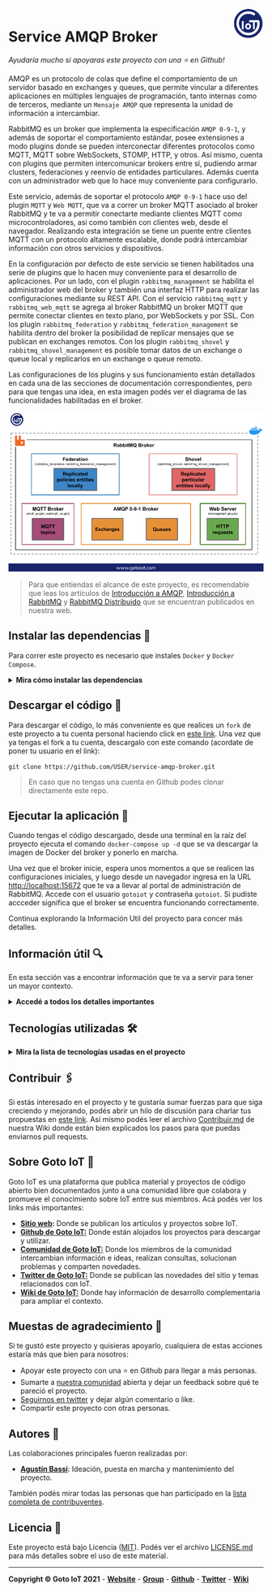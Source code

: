 <a href="https://www.gotoiot.com/">
    <img src="doc/gotoiot-logo.png" alt="logo" title="Goto IoT" align="right" width="60" height="60" />
</a>

Service AMQP Broker
===================

*Ayudaría mucho si apoyaras este proyecto con una ⭐ en Github!*

AMQP es un protocolo de colas que define el comportamiento de un servidor basado en exchanges y queues, que permite vincular a diferentes aplicaciones en múltiples lenguajes de programación, tanto internas como de terceros, mediante un `Mensaje AMQP` que representa la unidad de información a intercambiar.

RabbitMQ es un broker que implementa la especificación `AMQP 0-9-1`, y además de soportar el comportamiento estándar, posee extensiones a modo plugins donde se pueden interconectar diferentes protocolos como MQTT, MQTT sobre WebSockets, STOMP, HTTP, y otros. Así mismo, cuenta con plugins que permiten intercomunicar brokers entre sí, pudiendo armar clusters, federaciones y reenvío de entidades particulares. Además cuenta con un administrador web que lo hace muy conveniente para configurarlo.

Este servicio, además de soportar el protocolo `AMQP 0-9-1` hace uso del plugin `MQTT` y `Web MQTT`, que va a correr un broker MQTT asociado al broker RabbitMQ y te va a permitir conectarte mediante clientes MQTT como microcontroladores, asi como también con clientes web, desde el navegador. Realizando esta integración se tiene un puente entre clientes MQTT con un protocolo altamente escalable, donde podrá intercambiar información con otros servicios y dispositivos.

En la configuración por defecto de este servicio se tienen habilitados una serie de plugins que lo hacen muy conveniente para el desarrollo de aplicaciones. Por un lado, con el plugin `rabbitmq_management` se habilita el administrador web del broker y también una interfaz HTTP para realizar las configuraciones mediante su REST API. Con el servicio `rabbitmq_mqtt` y `rabbitmq_web_mqtt` se agrega al broker RabbitMQ un broker MQTT que permite conectar clientes en texto plano, por WebSockets y por SSL. Con los plugin `rabbitmq_federation` y `rabbitmq_federation_management` se habilita dentro del broker la posibilidad de replicar mensajes que se publican en exchanges remotos. Con los plugin `rabbitmq_shovel` y `rabbitmq_shovel_management` es posible tomar datos de un exchange o queue local y replicarlos en un exchange o queue remoto. 

Las configuraciones de los plugins y sus funcionamiento están detallados en cada una de las secciones de documentación correspondientes, pero para que tengas una idea, en esta imagen podés ver el diagrama de las funcionalidades habilitadas en el broker.

![rabbitmq_layout](doc/rabbitmq_plugins.png)

> Para que entiendas el alcance de este proyecto, es recomendable que leas los artículos de [Introducción a AMQP](https://www.gotoiot.com/pages/articles/amqp_intro/index.html), [Introducción a RabbitMQ](https://www.gotoiot.com/pages/articles/rabbitmq_intro/index.html) y [RabbitMQ Distribuido](https://www.gotoiot.com/pages/articles/rabbitmq_distribuited/index.html) que se encuentran publicados en nuestra web.

## Instalar las dependencias 🔩

Para correr este proyecto es necesario que instales `Docker` y `Docker Compose`. 

<details><summary><b>Mira cómo instalar las dependencias</b></summary><br>

En [este documento](https://www.gotoiot.com/pages/articles/docker_installation/index.html) publicado en nuestra web están los detalles para instalar Docker y Docker Compose. Si querés instalar ambas herramientas en una Raspberry Pi podés seguir [esta guía](https://devdojo.com/bobbyiliev/how-to-install-docker-and-docker-compose-on-raspberry-pi) que muestra todos los detalles de instalación.

En caso que tengas algún incoveniente o quieras profundizar al respecto, podes leer la documentación oficial de [Docker](https://docs.docker.com/get-docker/) y también la de [Docker Compose](https://docs.docker.com/compose/install/).

</details>

## Descargar el código 💾

Para descargar el código, lo más conveniente es que realices un `fork` de este proyecto a tu cuenta personal haciendo click en [este link](https://github.com/gotoiot/service-amqp-broker/fork). Una vez que ya tengas el fork a tu cuenta, descargalo con este comando (acordate de poner tu usuario en el link):

```
git clone https://github.com/USER/service-amqp-broker.git
```

> En caso que no tengas una cuenta en Github podes clonar directamente este repo.

## Ejecutar la aplicación 🚀

Cuando tengas el código descargado, desde una terminal en la raíz del proyecto ejecuta el comando `docker-compose up -d` que se va descargar la imagen de Docker del broker y ponerlo en marcha. 

Una vez que el broker inicie, espera unos momentos a que se realicen las configuraciones iniciales, y luego desde un navegador ingresa en la URL [http://localhost:15672](http://localhost:15672) que te va a llevar al portal de administración de RabbitMQ. Accede con el usuario `gotoiot` y contraseña `gotoiot`. Si pudiste accceder significa que el broker se encuentra funcionando correctamente.

Continua explorando la Información Util del proyecto para concer más detalles.

## Información útil 🔍

En esta sección vas a encontrar información que te va a servir para tener un mayor contexto.

<details><summary><b>Accedé a todos los detalles importantes</b></summary>

### Índice de la sección

* [Configuración del servicio](#configuración-del-servicio)
* [Definiciones en el broker](#definiciones-en-el-broker)
* [Producir y consumir mensajes](#producir-y-consumir-mensajes)
* [Conexión por MQTT plano](#conexión-por-mqtt-plano)
* [Conexión por MQTT por WebSockets](#conexión-mqtt-por-websockets)
* [Conexión por HTTP](#conexión-por-http)
* [Ejecutar comandos dentro del broker](#ejecutar-comandos-dentro-del-broker)
* [Configuración de federación](#configuración-de-federación)
* [Configuración de Shovel](#configuración-de-shovel)

### Configuración del servicio

El archivo `docker-compose.yml` administra los parámetros generales de ejecución del broker. Está basado en la imagen oficial de `RabbitMQ` y soporta la conexión con el protocolo AMQP en el binding de puertos 5672:5672, la comunicación por MQTT en 1883:1883, MQTT por WebSockets en 9001:9001 y la comunicación para el administrador del broker por HTTP en el puerto 15672:15672. Así mismo, el broker viene con unos ejemplos para WebSockets configurados en el binding de puertos 9002:9002.

También, dentro del archivo `docker-compose.yml` se definen los bind volumes que se comparten con el broker. Todos se encuentran mapeados dentro del directorio `rabbitmq` y se definen de la siguiente manera:

* **enable_plugins:** En este archivo se pueden especificar los plugins habilitados por el broker. Si querés saber más al respecto podés ingresar a [este link](https://www.rabbitmq.com/plugins.html).
* **rabbitmq-env.conf**: Este es el archivo donde se comparten las variables de entorno con las que inicia el broker. Si querés saber más al respecto podés ingresar a [este link](https://www.rabbitmq.com/configure.html#customise-environment).
* **rabbitmq.conf**: Este es el archivo donde se realiza la configuración específica del broker. Para este proyecto mayormente se realiza la configuración para MQTT y también desde qué path tomar las definiciones. Si querés saber más al respecto podés ingresar a [este link](https://www.rabbitmq.com/configure.html).
* **definitions.json**: Este archivo permite crear las definiciones de todo el broker antes de comenzar su ejecución y sin tener que hacerlo manualmente. Si querés saber más al respecto podés ingresar a [este link](https://github.com/tyranron/lapin-issue-133-example/blob/master/rabbitmq-definitions.json).

### Definiciones en el broker

Tal como vimos, el archivo `definitions.json` tiene toda la declaración de entidades, usuarios, permisos, exchanges, queues y bindings, que se realizan de manera automática al iniciar el broker. Esta característica resulta realmente útil para compartir la información, por lo que es recomendable que siempre que quieras realizar un proyecto lo tengas en cuenta y trates de realizarla mediante este archivo.

En [este link](https://github.com/tyranron/lapin-issue-133-example/blob/master/rabbitmq-definitions.json) podés ver un ejemplo completo de definiciones que lo podés tomar como punto de partida para realizar tus configuraciones. Este proyecto trae algunas definiciones preestablecidas, y podés modificarla a tus necesidades editando el archivo `definitions.json`.

### Producir y consumir mensajes

Para poder realizar una comunicación entre un productor y un consumidor es necesario que el productor se conecte a un exchange, un consumidor a una queue, y que haya un binding que vincule estas dos entidades.

Para este ejemplo vamos a utilizar el exchange que se crea por defecto `amq.topic` (un exchange basado en topic), una queue que se llame `events`, y un binding que vincule el exchange `amq.topic` con la queue `events` utilizando la routing key `event.#` que permitira recibir cualquier tipo de eventos que comiencen con `event.`, como por ejemplo `event.alarm`, `event.user`, pero no algo como `user.logout`.

Como primera medida debés logearte en el [admin de RabbitMQ](http://localhost:15672) con el usuario y contraseña que figuran en el archivo `definitions.json` (el usuario por defecto es `gotoiot` y contraseña `gotoiot`). Luego accedé a la pestaña `Queues` en la parte superior.

Dentro de la pestaña `Queues`, en la opción `Add a new queue` ingresa los datos como se muestran en esta imagen.

![queue-create](doc/queue-create.png)

Luego, anda a la pestaña de `Exchanges`, y en la lista de exchanges disponibles hacé click sobre el exchange `amq.topic`. Dentro de la descripción del exchange, anda a la opción `Add binding from this exchange` y realiza la siguiente configuración.

![bind-create](doc/bind-create.png)

Al realizar el paso anterior, dentro de los bindings deberías ver el que acabas de realizar, como en esta imagen. Tene en cuenta que podés ver mas de una queue asociada a un exchange.

![bind-show](doc/bind-show.png)

Ahora que realizaste la configuración podés enviar mensajes al exchange. Dentro de la sección `Exchanges->Publish Message` realiza el envío de un mensaje como este.

![message-create](doc/message-create.png)

Luego, anda a la pestaña Queues, y en la sección Get Messages presioná el botón para obtener los mensajes. Deberías ver una imagen como la siguiente.

![message-show](doc/message-show.png)

### Conexión por MQTT plano

La conexión por MQTT se realiza mediante el `plugin oficial de RabbitMQ`. Es recomendable que leas [la documentación](https://www.rabbitmq.com/mqtt.html) para entender cómo trabaja. 

**Funcionamiento del plugin**

Para que tengas un poco de contexto respecto al funcionamiento del plugin, podemos decir que soporta MQTT 3.1.1, los niveles de calidad de servicio QoS0 y QoS1 (los mensajes con QoS2 son pasados a QoS1 automáticamente), los mensajes LWT (Last Will and Testament), TLS y retención de mensajes. Utilizando el plugin de MQTT es posible interactuar con otros clientes con AMQP 0-9-1, AMQP 1.0 y STOMP.

Para habilitarlo podés hacerlo de al menos dos maneras. Ingresando en ejecutar comandos dentro del broker (como está mostrado en la sección `Ejecutar comandos`) y corriendo el comando `rabbitmq-plugins enable rabbitmq_mqtt` o bien asegurando que se encuentre dentro del archivo `enable_plugins`.

Para darle una capa de seguridad al broker, será necesario que crees un usuario y una contraseña correspondiente para que puedan conectarse los clientes por MQTT. En la [sección de autenticación](https://www.rabbitmq.com/mqtt.html#authentication) de la documentación oficial, se muestran los comandos para crear un usuario afin.

El plugin está creado sobre las entidades core (exchanges y queues) de RabbitMQ. Los mensajes publicados usando MQTT son mapeados internamente al exchange `amq.topic` creado por defecto. Los suscriptores - tanto MQTT como otros - consumen de las colas de RabbitMQ vinculadas al exchange `amq.topic`. Esto permite la interoperabilidad con otros protocolos y hace posible usar el panel de administración para inspeccionar las colas correspondientes.

Tené en cuenta que MQTT utiliza barras inclinadas ("/") para separadores de topics y AMQP 0-9-1 utiliza puntos. El plugin MQTT traduce estos patrones hacia ambos lados automáticamente. Por ejemplo, `sensor/humidity` se convierte en `sensor.humidity` y viceversa. Hay que tener en cuenta una advertencia: evita usa el caracter `"/"` y `"."` en ambos protocolos, ya que se pueden generar comportamientos inesperados.

**Configuración del plugin en este servicio**

Utilizando parte de las características por defecto, este servicio está pre configurado para reenviar los topics que llegan por MQTT hacia el exchange por defecto `amq.topic`; del mismo todo, todo lo que se publica en el exchange `amq.topic` que concide con la suscripción MQTT es enviado hacia los clientes respectivos. 

Para conectarse al broker es necesario utilizar el usuario y contraseña definidos en las variables `mqtt.default_user` y `mqtt.default_pass` en el archivo `rabbitmq.config`. Así mismo existen otras configuraciones útiles que resultan interesantes destacar. Por ejemplo el plug `mqtt.allow_anonymous` permite que se conecten usuarios sin autenticación. Para darle un punto de seguridad al broker, en este servicio esa funcionalidad está deshabilitada.

Para realizar alguna modificación en particular, como por ejemplo el exchange al cual se conectan los topics MQTT, los puertos por defecto, usuarios, y otros, directamente edita el archivo `rabbitmq/rabbitmq.config`.

**Ejemplo de comunicación**

En este ejemplo te vamos a mostrar como realizar una suscripción y publicación por MQTT usando los `Mosquitto Clients` del broker [Mosquitto](https://www.mosquitto.org) mediante un contenedor de docker. Las credenciales de acceso son las por defecto del archivo de configuración.

Abrí una terminal y ejecutá este comando para suscribirte a todos eventos (`event/#`).

```
docker run --rm --net host eclipse-mosquitto \
mosquitto_sub -h localhost -p 1883 -u gotoiot -P gotoiot -t event/#
```

Luego, desde otra terminal corré el siguiente comando para publicar un topic `event/failure` con el payload `'{"sensor_connected": false}'`.

```
docker run --rm --net host eclipse-mosquitto \
mosquitto_pub -h localhost -p 1883 -u gotoiot -P gotoiot -t event/failure -m '{"sensor_connected": false}'
```

### Conexion MQTT por WebSockets

Otra funcionalidad importante del servicio, es que está configurado para poder conectarse al broker MQTT mediante WebSockets. Esto es una gran ventaja, ya que habilita a aplicaciones web a tener comunicación con MQTT y con el ecosistema RabbitMQ.

Para esta funcionalidad se utiliza el [plugin Web MQTT](https://www.rabbitmq.com/web-mqtt.html) provisto por el core de RabbitMQ. El puerto de conexión MQTT por WebSockets es el 9001, al cual es necesario acceder con el usuario y contraseña. Tanto la configuración del puerto para WebSockets como el usuario y contraseña se encuentran en el archivo `rabbit/rabbitmq.config`. 

Para que puedas realizar una prueba de comunicación MQTT por WebSockets podés utilizar el proyecto [Web MQTT Client](https://github.com/gotoiot/web-mqtt-client) de nuestra organización, que es una terminal web donde podés configurar el broker, el puerto, usuario, y contraseña. En la siguiente imagen podés ver una configuración de la herramienta donde se suscribe a un topic y luego se envía, mostrando la información en pantalla.

![mqtt-websocket-demo](doc/mqtt-websocket-demo.png)

### Conexión por HTTP

En muchos casos puede resultar particularmente útil conectarse al broker RabbitMQ por HTTP. Esto va a permitir conectar clientes que no soporten nativamente las bibliotecas AMQP, o bien establecer una comunicación desde un navegador web, ya que actualmente no se cuenta con soporte web nativo para AMQP.

Para poder conectarte por HTTP al broker, es necesario que esté habilitado el `plugin rabbitmq_management` que es el mismo que te permite acceder al panel de administración. Es decir, que todos los comandos y acciones que se pueden realizar desde el panel de administración las podrías realizar desde cualquier cliente HTTP.

Para demostrarte el funcionamiento por HTTP vamos a hacer uso de la herramienta `cURL` ampliamente utilizada, la cual la vamos a ejecutar mediante un contenedor de Docker. 

Como primera medida vamos a crear un exchange llamado `gotoiot.http` del tipo `direct`, con el usuario y contraseña `gotoiot:gotoiot`, y además algunos settings necesarios para la creación.

```
docker run --rm --net host curlimages/curl curl \
-i -u gotoiot:gotoiot \
-H "content-type:application/json" \
-X POST http://localhost:15672/api/exchanges/%2f/gotoiot.http \
-d '{"type": "direct", "auto_delete": false, "durable": true, "internal": false, "arguments": {}}'
```

El siguiente paso será crear una queue llamada `http.queue` con los settings necesarios para la creación.

```
docker run --rm --net host curlimages/curl curl \
-i -u gotoiot:gotoiot \
-H "content-type:application/json" \
-X PUT http://localhost:15672/api/queues/%2f/http.queue \
-d '{"auto_delete": false, "durable": true, "arguments": {}}'
```

Ahora que ya contamos con el exchange y la queue, vamos a crear un binding que una a ambas entidades utilizando la routing_key `event`.

```
docker run --rm --net host curlimages/curl curl \
-i -u gotoiot:gotoiot \
-H "content-type:application/json" \
-X POST http://localhost:15672/api/bindings/%2f/e/gotoiot.http/q/http.queue \
-d '{"routing_key": "events", "arguments": {}}'
```

Ahora que ya contamos con el exchange, la queue y el binding, enviemos un mensaje al exchange `gotoiot.http`, con la routing key `event` y el mensaje `USER_REGISTRATION`.

```
docker run --rm --net host curlimages/curl curl \
-i -u gotoiot:gotoiot \
-H "content-type:application/json" \
-X POST http://localhost:15672/api/exchanges/%2f/gotoiot.http/publish \
-d '{"routing_key": "events", "payload": "USER_REGISTRATION", "payload_encoding": "string", "properties": {}}'
```

Finalmente, una vez que se haya enviado el mensaje es momento de consumirlo. Para ello vamos a obtener de la HTTP API los datos de la queue `http.queue`.

```
docker run --rm --net host curlimages/curl curl \
-i -u gotoiot:gotoiot \
-H "content-type:application/json" \
-X POST http://localhost:15672/api/queues/%2f/http.queue/get \
-d '{"count": 10, "requeue": true, "encoding": "auto", "truncate": 50000, "ackmode": "ack_requeue_false"}'
```

Con los pasos anteriores se demuestra la comunicación entre un cliente HTTP y la REST API del administrador de RabbitMQ. Estas mismas interacciones podés realizarla desde cualquier cliente HTTP en cualquier lenguaje de programación. De todas maneras, tené en cuenta que esta API no está pensada para un alto intercambio de mensajes, sino más bien para integrar clientes que no soportan el protocolo AMQP o MQTT de manera nativa.

Si querés ver los detalles completos de la REST API del administrador de RabbitMQ podés ingresar en [este link](https://pulse.mozilla.org/api/).

### Ejecutar comandos dentro del broker

Si vas a realizar configuraciones en particular, es común ejecutar comandos dentro del broker, que realizan la misma acción que desde el panel de administración.

Para correr cualquier comando, primero necesitas saber el nombre del container del servicio, para ello, podes ejecutar el comando `docker ps` y ver su nombre. Luego, una vez que sepas el nombre corre el comando `docker exec -it CONTAINER_NAME /bin/sh` para ingresar dentro del contenedor.

En este ejemplo, podés ver los pasos necesarios para crear un usuario llamado `myuser` con contraseña `mypass`, con permisos de administrador del sistema.

```sh
rabbitmqctl add_user myuser mypass
rabbitmqctl set_permissions -p / myuser ".*" ".*" ".*"
rabbitmqctl set_user_tags myuser management administrator
```

### Configuración de federación

La federación se encarga de tomar los datos remotos provenientes de queues o exchanges remotos y replicarlos de manera local. 

La federación posibilita la comunicación - llamada upstream - desde broker remotos al local sin necesidad de configuración en el broker remoto. Esto permite que las federaciones sean creadas a demanda, a medida que nuevos dispositivos edge se unen a la red, y permitiendo que las conexiones puedan ser automatizadas.

Para la configuración de la federación es necesario que estén habilitados los plugins `rabbitmq_federation` y `rabbitmq_federation_management` en cada broker local. Esto puede ser realizado desde la línea de comandos del broker, o bien agregando ambos plugins a la lista en el archivo `enable_plugins` del broker. 

Una vez habilitados los plugins, en la sección de `Admin -> Federation Upstream` deberías cargar los datos del broker remoto. Para ello, sólo necesitas cargar la URL del broker remoto y el nombre que le vas a poner a la federación, los demás datos podés dejarlos en blanco.

Luego de crear la federación, es necesario crear una policy dentro del broker para indicar que todos los exchanges/queues que estén declarados remotamente que coincidan con el patron X, sean replicados en cada broker edge. Recordá agregar la definición `federation-upstream-set` igual a `all` en las properties.

Una vez declarada la policy, en la sección `Admin -> Federation Status` deberías ver el estado de la conexión de la federación.

### Configuración de Shovel

La funcionalidad del plugin shovel es recibir mensajes de una fuente y publicarlos a un destino. Esta es una necesidad común a la hora de trabajar con brokers distribuidos, y el plugin de shovel cumple a la perfección con esta tarea, ya que es un cliente realizado por el core de RabbitMQ diseñado para tal fin.

Para la configuración del shovel es necesario que estén habilitados los plugins `rabbitmq_shovel` y `rabbitmq_shovel_management`. Esto puede ser realizado desde la línea de comandos del broker, o bien agregando ambos plugins a la lista en el archivo `enable_plugins` del broker. 

Una vez habilitados los plugins, en la sección de `Admin -> Shovel Management` deberías cargar los datos del source y destination. En el source deberías poner la URI del broker local y el exchange o queue correspondientes. Para la parte de destino deberías cargar la URI del broker remoto y el exchange o queue correspondientes.

Una vez declarados, en la sección `Admin -> Shovel Status` deberías ver el estado de la conexión del plugin.


</details>

## Tecnologías utilizadas 🛠️

<details><summary><b>Mira la lista de tecnologías usadas en el proyecto</b></summary><br>

* [Docker](https://www.docker.com/) - Ecosistema que permite la ejecución de contenedores de software.
* [Docker Compose](https://docs.docker.com/compose/) - Herramienta que permite administrar múltiples contenedores de Docker.
* [RabbitMQ](https://rabbitmq.com/) - Broker AMQP libre y abierto ampliamente utilizado.

</details>

## Contribuir 🖇️

Si estás interesado en el proyecto y te gustaría sumar fuerzas para que siga creciendo y mejorando, podés abrir un hilo de discusión para charlar tus propuestas en [este link](https://github.com/gotoiot/service-amqp-broker/issues/new). Así mismo podés leer el archivo [Contribuir.md](https://github.com/gotoiot/gotoiot-doc/wiki/Contribuir) de nuestra Wiki donde están bien explicados los pasos para que puedas enviarnos pull requests.

## Sobre Goto IoT 📖

Goto IoT es una plataforma que publica material y proyectos de código abierto bien documentados junto a una comunidad libre que colabora y promueve el conocimiento sobre IoT entre sus miembros. Acá podés ver los links más importantes:

* **[Sitio web](https://www.gotoiot.com/):** Donde se publican los artículos y proyectos sobre IoT. 
* **[Github de Goto IoT:](https://github.com/gotoiot)** Donde están alojados los proyectos para descargar y utilizar. 
* **[Comunidad de Goto IoT:](https://groups.google.com/g/gotoiot)** Donde los miembros de la comunidad intercambian información e ideas, realizan consultas, solucionan problemas y comparten novedades.
* **[Twitter de Goto IoT:](https://twitter.com/gotoiot)** Donde se publican las novedades del sitio y temas relacionados con IoT.
* **[Wiki de Goto IoT:](https://github.com/gotoiot/doc/wiki)** Donde hay información de desarrollo complementaria para ampliar el contexto.

## Muestas de agradecimiento 🎁

Si te gustó este proyecto y quisieras apoyarlo, cualquiera de estas acciones estaría más que bien para nosotros:

* Apoyar este proyecto con una ⭐ en Github para llegar a más personas.
* Sumarte a [nuestra comunidad](https://groups.google.com/g/gotoiot) abierta y dejar un feedback sobre qué te pareció el proyecto.
* [Seguirnos en twitter](https://github.com/gotoiot/doc/wiki) y dejar algún comentario o like.
* Compartir este proyecto con otras personas.

## Autores 👥

Las colaboraciones principales fueron realizadas por:

* **[Agustin Bassi](https://github.com/agustinBassi)**: Ideación, puesta en marcha y mantenimiento del proyecto.

También podés mirar todas las personas que han participado en la [lista completa de contribuyentes](https://github.com/gotoiot/service-amqp-broker/contributors).

## Licencia 📄

Este proyecto está bajo Licencia ([MIT](https://choosealicense.com/licenses/mit/)). Podés ver el archivo [LICENSE.md](LICENSE.md) para más detalles sobre el uso de este material.

---

**Copyright © Goto IoT 2021** - [**Website**](https://www.gotoiot.com) - [**Group**](https://groups.google.com/g/gotoiot) - [**Github**](https://www.github.com/gotoiot) - [**Twitter**](https://www.twitter.com/gotoiot) - [**Wiki**](https://github.com/gotoiot/doc/wiki)
